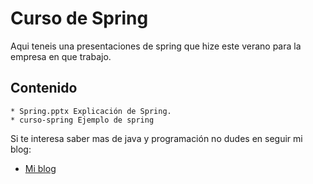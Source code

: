 Curso de Spring
=============

Aqui teneis una presentaciones de spring que hize este verano para la empresa en que trabajo.

Contenido
-------

	* Spring.pptx Explicación de Spring.
	* curso-spring Ejemplo de spring

Si te interesa saber mas de java y programación no dudes en seguir mi blog:

* [Mi blog](http://tirandolineasdecodigo.blogspot.com.es/)


